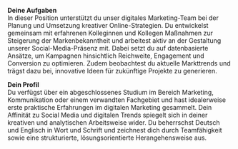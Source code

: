 **Deine Aufgaben**  
In dieser Position unterstützt du unser digitales Marketing-Team bei der Planung und Umsetzung kreativer Online-Strategien. Du entwickelst gemeinsam mit erfahrenen Kolleginnen und Kollegen Maßnahmen zur Steigerung der Markenbekanntheit und arbeitest aktiv an der Gestaltung unserer Social-Media-Präsenz mit. Dabei setzt du auf datenbasierte Ansätze, um Kampagnen hinsichtlich Reichweite, Engagement und Conversion zu optimieren. Zudem beobachtest du aktuelle Markttrends und trägst dazu bei, innovative Ideen für zukünftige Projekte zu generieren.

**Dein Profil**  
Du verfügst über ein abgeschlossenes Studium im Bereich Marketing, Kommunikation oder einem verwandten Fachgebiet und hast idealerweise erste praktische Erfahrungen im digitalen Marketing gesammelt. Dein Affinität zu Social Media und digitalen Trends spiegelt sich in deiner kreativen und analytischen Arbeitsweise wider. Du beherrschst Deutsch und Englisch in Wort und Schrift und zeichnest dich durch Teamfähigkeit sowie eine strukturierte, lösungsorientierte Herangehensweise aus.